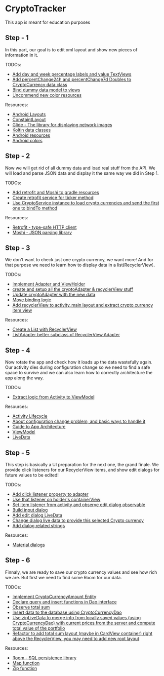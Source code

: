 # CryptoTracker

This app is meant for education purposes

## Step - 1

In this part, our goal is to edit xml layout and show new pieces of information in it.

TODOs:
* [Add day and week percentage labels and value TextViews](https://github.com/semanticer/geekyeduCryptoTracker/blob/1ef3eb480b8db1a4bf0ffdea3f66581a911eafff/app/src/main/res/layout/activity_main.xml#L79)
* [Add percentChange24h and percentChange7d Doubles to CryptoCurrency data class](https://github.com/semanticer/geekyeduCryptoTracker/blob/1ef3eb480b8db1a4bf0ffdea3f66581a911eafff/app/src/main/java/cz/geekyedu/geekyedu/data/model/CryptoCurrency.kt#L4)
* [Bind dummy data model to views](https://github.com/semanticer/geekyeduCryptoTracker/blob/1ef3eb480b8db1a4bf0ffdea3f66581a911eafff/app/src/main/java/cz/geekyedu/geekyedu/presentation/MainActivity.kt#L27)
* [Uncommend new color resources](https://github.com/semanticer/geekyeduCryptoTracker/blob/step-1/app/src/main/res/values/colors.xml)


Resources:
* [Android Layouts](https://developer.android.com/guide/topics/ui/declaring-layout.html)
* [ConstaintLayout](https://constraintlayout.com/)
* [Glide - The library for displaying network images](https://bumptech.github.io/glide/doc/generatedapi.html#using-the-generated-api)
* [Koltin data classes](https://kotlinlang.org/docs/reference/data-classes.html)
* [Android resources](https://developer.android.com/guide/topics/resources/providing-resources.html)
* [Android colors](https://developer.android.com/reference/android/graphics/Color.html)

## Step - 2

Now we will get rid of all dummy data and load real stuff from the API. We will load and parse JSON
data and display it the same way we did in Step 1.

TODOs:
* [Add retrofit and Moshi to gradle resources](https://github.com/semanticer/geekyeduCryptoTracker/blob/d47f96e76e70fce7458552f09cce3dce629a464e/app/build.gradle#L56)
* [Create retrofit service for ticker method](https://github.com/semanticer/geekyeduCryptoTracker/blob/step-2/app/src/main/java/cz/geekyedu/geekyedu/data/remote/CryptoService.kt)
* [Use CryptoService instance to load crypto currencies and send the first one to bindTo method](https://github.com/semanticer/geekyeduCryptoTracker/blob/d47f96e76e70fce7458552f09cce3dce629a464e/app/src/main/java/cz/geekyedu/geekyedu/presentation/MainActivity.kt#L24)

Resources:
* [Retrofit - type-safe HTTP client](http://square.github.io/retrofit/)
* [Moshi - JSON parsing library](https://github.com/square/moshi)

## Step - 3
We don't want to check just one crypto currency, we want more! And for that purpose we need to learn
how to display data in a list(RecyclerView).

TODOs:
* [Implement Adapter and ViewHolder](https://github.com/semanticer/geekyeduCryptoTracker/blob/step-3/app/src/main/java/cz/geekyedu/geekyedu/presentation/CryptoAdapter.kt)
* [create and setup all the cryptoAdapter & recyclerView stuff](https://github.com/semanticer/geekyeduCryptoTracker/blob/73fd31725e798a8b84488ebec9da0268f38f8fa6/app/src/main/java/cz/geekyedu/geekyedu/presentation/MainActivity.kt#L25)
* [Update cryptoAdapter with the new data](https://github.com/semanticer/geekyeduCryptoTracker/blob/73fd31725e798a8b84488ebec9da0268f38f8fa6/app/src/main/java/cz/geekyedu/geekyedu/presentation/MainActivity.kt#L36)
* [Move binding logic](https://github.com/semanticer/geekyeduCryptoTracker/blob/73fd31725e798a8b84488ebec9da0268f38f8fa6/app/src/main/java/cz/geekyedu/geekyedu/presentation/MainActivity.kt#L44)
* [Add recyclerView to activity_main layout and extract crypto currency item view](https://github.com/semanticer/geekyeduCryptoTracker/blob/step-3/app/src/main/res/layout/activity_main.xml)

Resources:
* [Create a List with RecyclerView](https://developer.android.com/guide/topics/ui/layout/recyclerview.html)
* [ListAdapter better subclass of RecyclerView.Adapter](https://developer.android.com/reference/android/support/v7/recyclerview/extensions/ListAdapter.html)

## Step - 4
Now rotate the app and check how it loads up the data wastefully again. Our activity dies during configuration change
so we need to find a safe space to survive and we can also learn how to correctly architecture the app
along the way.

TODOs:
* [Extract logic from Activity to ViewModel](https://github.com/semanticer/geekyeduCryptoTracker/blob/step-4/app/src/main/java/cz/geekyedu/geekyedu/presentation/MainActivity.kt)

Resources:
* [Activity Lifecycle](https://developer.android.com/guide/components/activities/activity-lifecycle.html)
* [About configuration change problem, and basic ways to handle it](https://developer.android.com/guide/topics/resources/runtime-changes.html)
* [Guide to App Architecture](https://developer.android.com/topic/libraries/architecture/guide.html)
* [ViewModel](https://developer.android.com/topic/libraries/architecture/viewmodel.html)
* [LiveData](https://developer.android.com/topic/libraries/architecture/livedata.html)

## Step - 5
This step is basically a UI preparation for the next one, the grand finale. We provide click listeners
for our RecyclerView items, and show edit dialogs for future values to be edited!

TODOs:
* [Add click listener property to adapter](https://github.com/semanticer/geekyeduCryptoTracker/blob/f3e95a4488753ea0132589575092824a71618f36/app/src/main/java/cz/geekyedu/geekyedu/presentation/CryptoAdapter.kt#L19)
* [Use that listener on holder's containerView](https://github.com/semanticer/geekyeduCryptoTracker/blob/f3e95a4488753ea0132589575092824a71618f36/app/src/main/java/cz/geekyedu/geekyedu/presentation/CryptoAdapter.kt#L29)
* [Set item listener from activity and observe edit dialog observable](https://github.com/semanticer/geekyeduCryptoTracker/blob/ac1cb9390b67551c494a364f011efdc0cd11d162/app/src/main/java/cz/geekyedu/geekyedu/presentation/MainActivity.kt#L38)
* [Build input dialog](https://github.com/semanticer/geekyeduCryptoTracker/blob/ac1cb9390b67551c494a364f011efdc0cd11d162/app/src/main/java/cz/geekyedu/geekyedu/presentation/MainActivity.kt#L50)
* [Add edit dialog LiveData](https://github.com/semanticer/geekyeduCryptoTracker/blob/ac1cb9390b67551c494a364f011efdc0cd11d162/app/src/main/java/cz/geekyedu/geekyedu/presentation/MainViewModel.kt#L18)
* [Change dialog live data to provide this selected Crypto currency](https://github.com/semanticer/geekyeduCryptoTracker/blob/ac1cb9390b67551c494a364f011efdc0cd11d162/app/src/main/java/cz/geekyedu/geekyedu/presentation/MainViewModel.kt#L22)
* [Add dialog related strings](https://github.com/semanticer/geekyeduCryptoTracker/blob/ac1cb9390b67551c494a364f011efdc0cd11d162/app/src/main/res/values/strings.xml#L6)

Resources:
* [Material dialogs](https://github.com/afollestad/material-dialogs)

## Step - 6
Finnaly, we are ready to save our crypto currency values and see how rich we are. But first we
need to find some Room for our data.

TODOs:
* [Implement CryptoCurrencyAmount Entity](https://github.com/semanticer/geekyeduCryptoTracker/blob/step-6/app/src/main/java/cz/geekyedu/geekyedu/data/db/CryptoCurrencyAmount.kt)
* [Declare query and insert functions in Dao interface](https://github.com/semanticer/geekyeduCryptoTracker/blob/step-6/app/src/main/java/cz/geekyedu/geekyedu/data/db/CryptoCurrencyDao.kt)
* [Observe total sum](https://github.com/semanticer/geekyeduCryptoTracker/blob/5b33a27a45785c4540443e88e8ca6dfb8ead30df/app/src/main/java/cz/geekyedu/geekyedu/presentation/MainActivity.kt#L51)
* [Insert data to the database using CryptoCurrencyDao](https://github.com/semanticer/geekyeduCryptoTracker/blob/5b33a27a45785c4540443e88e8ca6dfb8ead30df/app/src/main/java/cz/geekyedu/geekyedu/presentation/MainViewModel.kt#L28)
* [Use zipLiveData to merge info from locally saved values (using CryptoCurrencyDao) with current prices from the server and compute total value of the portfolio](https://github.com/semanticer/geekyeduCryptoTracker/blob/5b33a27a45785c4540443e88e8ca6dfb8ead30df/app/src/main/java/cz/geekyedu/geekyedu/presentation/MainViewModel.kt#L49)
* [Refactor to add total sum layout (maybe in CardView container) right above the RecyclerView, you may need to add new root layout](https://github.com/semanticer/geekyeduCryptoTracker/blob/step-6/app/src/main/res/layout/activity_main.xml)

Resources:
* [Room - SQL persistence library](https://developer.android.com/training/data-storage/room/index.html)
* [Map function](http://rxmarbles.com/#map)
* [Zip function](http://rxmarbles.com/#zip)

